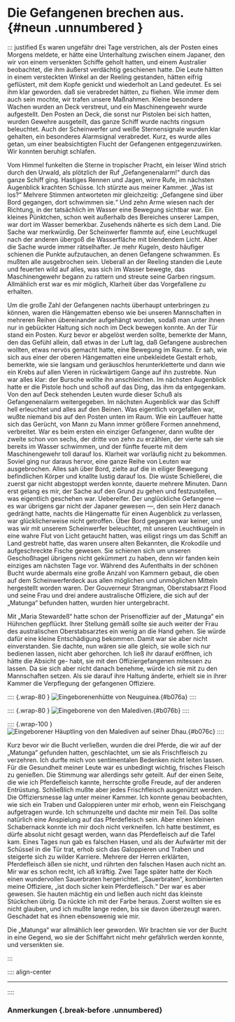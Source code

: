 # Die Gefangenen brechen aus. {#neun .unnumbered }

::: justified 
Es waren ungefähr drei Tage verstrichen, als der Posten eines
Morgens meldete, er hätte eine Unterhaltung zwischen einem Japaner, den wir von
einem versenkten Schiffe geholt hatten, und einem Australier beobachtet, die ihm
äußerst verdächtig geschienen hatte. Die Leute hätten in einem versteckten
Winkel an der Reeling gestanden, hätten eifrig geflüstert, mit dem Kopfe genickt
und wiederholt an Land gedeutet. Es sei ihm klar geworden. daß sie verabredet
hätten, zu fliehen. Wie immer dem auch sein mochte, wir trafen unsere Maßnahmen.
Kleine besondere Wachen wurden an Deck verstreut, und ein Maschinengewehr wurde
aufgestellt. Den Posten an Deck, die sonst nur Pistolen bei sich hatten, wurden
Gewehre ausgeteilt, das ganze Schiff wurde nachts ringsum beleuchtet. Auch der
Scheinwerfer und weiße Sternensignale wurden klar gehalten, ein besonderes
Alarmsignal verabredet. Kurz, es wurde alles getan, um einer beabsichtigten
Flucht der Gefangenen entgegenzuwirken. Wir konnten beruhigt schlafen.

Vom Himmel funkelten die Sterne in tropischer Pracht, ein leiser Wind strich
durch den Urwald, als plötzlich der Ruf „Gefangenenalarm!“ durch das ganze
Schiff ging. Hastiges Rennen und Jagen, wirre Rufe, im nächsten Augenblick
krachten Schüsse. Ich stürzte aus meiner Kammer. „Was ist los?“ Mehrere Stimmen
antworteten mir gleichzeitig: „Gefangene sind über Bord gegangen, dort schwimmen
sie.“ Und zehn Arme wiesen nach der Richtung, in der tatsächlich im Wasser eine
Bewegung sichtbar war. Ein kleines Pünktchen, schon weit außerhalb des Bereiches
unserer Lampen, war dort im Wasser bemerkbar. Zusehends näherte es sich dem
Land. Die Sache war merkwürdig. Der Scheinwerfer flammte auf, eine Leuchtkugel
nach der anderen übergoß die Wasserfläche mit blendendem Licht. Aber die Sache
wurde immer rätselhafter. Je mehr Kugeln, desto häufiger schienen die Punkte
aufzutauchen, an denen Gefangene schwammen. Es mußten alle ausgebrochen sein.
Ueberall an der Reeling standen die Leute und feuerten wild auf alles, was sich
im Wasser bewegte, das Maschinengewehr begann zu rattern und streute seine
Garben ringsum. Allmählich erst war es mir möglich, Klarheit über das
Vorgefallene zu erhalten.

Um die große Zahl der Gefangenen nachts überhaupt unterbringen zu können, waren
die Hängematten ebenso wie bei unseren Mannschaften in mehreren Reihen
übereinander aufgehängt worden, sodaß man unter ihnen nur in gebückter Haltung
sich noch im Deck bewegen konnte. An der Tür stand ein Posten. Kurz bevor er
abgelöst werden sollte, bemerkte der Mann, den das Gefühl allein, daß etwas in
der Luft lag, daß Gefangene ausbrechen wollten, etwas nervös gemacht hatte, eine
Bewegung im Raume. Er sah, wie sich aus einer der oberen Hängematten eine
unbekleidete Gestalt erhob, bemerkte, wie sie langsam und geräuschlos
herunterkletterte und dann wie ein Krebs auf allen Vieren in rückwärtigem Gange
auf ihn zustrebte. Nun war alles klar: der Bursche wollte ihn anschleichen. Im
nächsten Augenblick hatte er die Pistole hoch und schoß auf das Ding, das ihm da
entgegenkam. Von den auf Deck stehenden Leuten wurde dieser Schuß als
Gefangenenalarm weitergegeben. Im nächsten Augenblick war das Schiff hell
erleuchtet und alles auf den Beinen. Was eigentlich vorgefallen war, wußte
niemand bis auf den Posten unten im Raum. Wie ein Lauffeuer hatte sich das
Gerücht, von Mann zu Mann immer größere Formen annehmend, verbreitet. War es
beim ersten ein einziger Gefangener, dann wußte der zweite schon von sechs, der
dritte von zehn zu erzählen, der vierte sah sie bereits im Wasser schwimmen, und
der fünfte feuerte mit dem Maschinengewehr toll darauf los. Klarheit war
vorläufig nicht zu bekommen. Soviel ging nur daraus hervor, eine ganze Reihe von
Leuten war ausgebrochen. Alles sah über Bord, zielte auf die in eiliger Bewegung
befindlichen Körper und knallte lustig darauf los. Die wüste Schießerei, die
zuerst gar nicht abgestoppt werden konnte, dauerte mehrere Minuten. Dann erst
gelang es mir, der Sache auf den Grund zu gehen und festzustellen, was
eigentlich geschehen war. Uebereifer. Der unglückliche Gefangene — es war
übrigens gar nicht der Japaner gewesen —, den sein Herz danach gedrängt hatte,
nachts die Hängematte für einen Augenblick zu verlassen, war glücklicherweise
nicht getroffen. Über Bord gegangen war keiner, und was wir mit unserem
Scheinwerfer beleuchtet, mit unseren Leuchtkugeln in eine wahre Flut von Licht
getaucht hatten, was eiligst rings um das Schiff an Land gestrebt hatte, das
waren unsere alten Bekannten, die Krokodile und aufgeschreckte Fische gewesen.
Sie schienen sich um unseren Geschoßhagel übrigens nicht gekümmert zu haben,
denn wir fanden kein einziges am nächsten Tage vor. Während des Aufenthalts in
der schönen Bucht wurde abermals eine große Anzahl von Kammern gebaut, die oben
auf dem Scheinwerferdeck aus allen möglichen und unmöglichen Mitteln hergestellt
worden waren. Der Gouverneur Strangman, Oberstabsarzt Flood und seine Frau und
drei andere australische Offiziere, die sich auf der „Matunga“ befunden hatten,
wurden hier untergebracht.

Mit „Maria Stewardeß“ hatte schon der Prisenoffizier auf der „Matunga“ ein
Hühnchen gepflückt. Ihrer Stellung gemäß sollte sie auch weiter der Frau des
australischen Oberstabsarztes ein wenig an die Hand gehen. Sie würde dafür eine
kleine Entschädigung bekommen. Damit war sie aber nicht einverstanden. Sie
dachte, nun wären sie alle gleich, sie wolle sich nur bedienen lassen, nicht
aber gehorchen. Ich ließ ihr darauf eröffnen, ich hätte die Absicht ge- habt,
sie mit den Offiziergefangenen mitessen zu lassen. Da sie sich aber nicht danach
benehme, würde ich sie mit zu den Mannschaften setzen. Als sie darauf ihre
Haltung änderte, erhielt sie in ihrer Kammer die Verpflegung der gefangenen
Offiziere.

:::: {.wrap-80  }
![Eingeborenenhütte von Neuguinea.](SMS_Wolf_076a.jpg "Eingeborenenhütte von Neuguinea."){#b076a}
::::

:::: {.wrap-80  }
![Eingeborene von den Malediven.](SMS_Wolf_076b.jpg "Eingeborene von den Malediven."){#b076b}
::::

:::: {.wrap-100  }
![Eingeborener Häuptling von den Malediven auf seiner Dhau.](SMS_Wolf_076c.jpg "Eingeborener Häuptling von den Malediven auf seiner Dhau."){#b076c}
::::

Kurz bevor wir die Bucht verließen, wurden die drei Pferde, die wir auf der
„Matunga“ gefunden hatten, geschlachtet, um sie als Frischfleisch zu verzehren.
Ich durfte mich von sentimentalen Bedenken nicht leiten lassen. Für die
Gesundheit meiner Leute war es unbedingt wichtig, frisches Fleisch zu genießen.
Die Stimmung war allerdings sehr geteilt. Auf der einen Seite, die wie ich
Pferdefleisch kannte, herrschte große Freude, auf der anderen Entrüstung.
Schließlich mußte aber jedes Frischfleisch ausgenützt werden. Die Offiziersmesse
lag unter meiner Kammer. Ich konnte genau beobachten, wie sich ein Traben und
Galoppieren unter mir erhob, wenn ein Fleischgang aufgetragen wurde. Ich
schmunzelte und dachte mir mein Teil. Das sollte natürlich eine Anspielung auf
das Pferdefleisch sein. Aber einen kleinen Schabernack konnte ich mir doch nicht
verkneifen. Ich hatte bestimmt, es dürfe absolut nicht gesagt werden, wann das
Pferdefleisch auf die Tafel kam. Eines Tages nun gab es falschen Hasen, und als
der Aufwärter mit der Schüssel in die Tür trat, erhob sich das Galoppieren und
Traben und steigerte sich zu wilder Karriere. Mehrere der Herren erklärten,
Pferdefleisch äßen sie nicht, und rührten den falschen Hasen auch nicht an. Mir
war es schon recht, ich aß  kräftig. Zwei Tage später hatte der Koch einen
wundervollen Sauerbraten hergerichtet. „Sauerbraten“, kombinierten meine
Offiziere, „ist doch sicher kein Pferdefleisch.“ Der war es aber gewesen. Sie
hauten mächtig ein und ließen auch nicht das kleinste Stückchen übrig. Da rückte
ich mit der Farbe heraus. Zuerst wollten sie es nicht glauben, und ich mußte
lange reden, bis sie davon überzeugt waren. Geschadet hat es ihnen ebensowenig
wie mir.

Die „Matunga“ war allmählich leer geworden. Wir brachten sie vor der Bucht in
eine Gegend, wo sie der Schiffahrt nicht mehr gefährlich werden konnte, und
versenkten sie.

:::

:::: align-center
****
::::


### **Anmerkungen** {.break-before .unnumbered}
